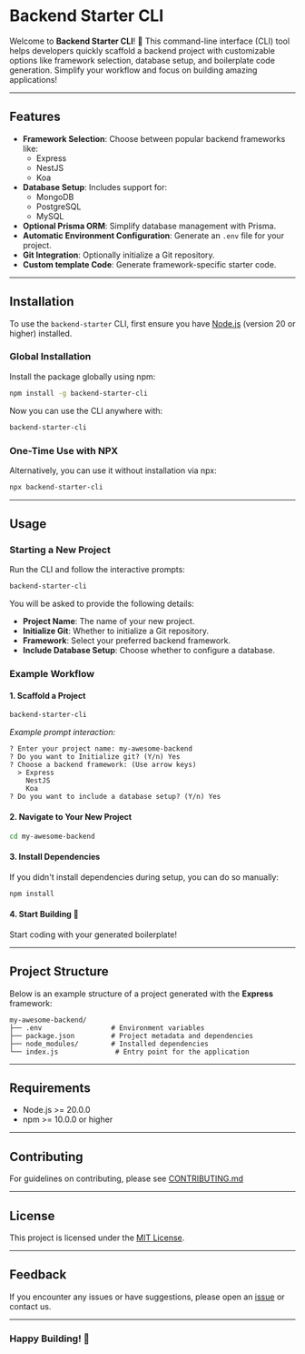 # Backend Starter CLI

Welcome to **Backend Starter CLI**! 🚀 This command-line interface (CLI) tool helps developers quickly scaffold a backend project with customizable options like framework selection, database setup, and boilerplate code generation. Simplify your workflow and focus on building amazing applications!

---

## Features

- **Framework Selection**: Choose between popular backend frameworks like:
  - Express
  - NestJS
  - Koa
- **Database Setup**: Includes support for:
  - MongoDB
  - PostgreSQL
  - MySQL
- **Optional Prisma ORM**: Simplify database management with Prisma.
- **Automatic Environment Configuration**: Generate an `.env` file for your project.
- **Git Integration**: Optionally initialize a Git repository.
- **Custom template Code**: Generate framework-specific starter code.

---

## Installation

To use the `backend-starter` CLI, first ensure you have [Node.js](https://nodejs.org/) (version 20 or higher) installed.

### Global Installation

Install the package globally using npm:
```bash
npm install -g backend-starter-cli
```

Now you can use the CLI anywhere with:
```bash
backend-starter-cli
```

### One-Time Use with NPX

Alternatively, you can use it without installation via npx:
```bash
npx backend-starter-cli
```

---

## Usage

### Starting a New Project

Run the CLI and follow the interactive prompts:
```bash
backend-starter-cli
```

You will be asked to provide the following details:
- **Project Name**: The name of your new project.
- **Initialize Git**: Whether to initialize a Git repository.
- **Framework**: Select your preferred backend framework.
- **Include Database Setup**: Choose whether to configure a database.

### Example Workflow

#### 1. Scaffold a Project
```bash
backend-starter-cli
```
*Example prompt interaction:*
```
? Enter your project name: my-awesome-backend
? Do you want to Initialize git? (Y/n) Yes
? Choose a backend framework: (Use arrow keys)
  > Express
    NestJS
    Koa
? Do you want to include a database setup? (Y/n) Yes
```

#### 2. Navigate to Your New Project
```bash
cd my-awesome-backend
```

#### 3. Install Dependencies
If you didn't install dependencies during setup, you can do so manually:
```bash
npm install
```

#### 4. Start Building 🚀
Start coding with your generated boilerplate!

---

## Project Structure

Below is an example structure of a project generated with the **Express** framework:
```
my-awesome-backend/
├── .env                 # Environment variables
├── package.json         # Project metadata and dependencies
├── node_modules/        # Installed dependencies
└── index.js              # Entry point for the application
```

---

## Requirements

- Node.js >= 20.0.0
- npm >= 10.0.0 or higher

---

## Contributing

For guidelines on contributing, please see [CONTRIBUTING.md](CONTRIBUTING.md)

---

## License

This project is licensed under the [MIT License](LICENSE).

---

## Feedback

If you encounter any issues or have suggestions, please open an [issue](https://github.com/your-repo/backend-starter/issues) or contact us.

---

### Happy Building! 🎉
